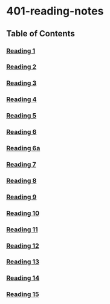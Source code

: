 # 401-reading-notes

## Table of Contents

### [Reading 1](https://racarter1215.github.io/reading-notes-401/reading-01)
### [Reading 2](https://racarter1215.github.io/reading-notes-401/reading-02)
### [Reading 3](https://racarter1215.github.io/reading-notes-401/reading-03)
### [Reading 4](https://racarter1215.github.io/reading-notes-401/reading-04)
### [Reading 5](https://racarter1215.github.io/reading-notes-401/reading-05)
### [Reading 6](https://racarter1215.github.io/reading-notes-401/reading-06)
### [Reading 6a](https://racarter1215.github.io/reading-notes-401/reading-06a)
### [Reading 7](https://racarter1215.github.io/reading-notes-401/reading-07)
### [Reading 8](https://racarter1215.github.io/reading-notes-401/reading-08)
### [Reading 9](https://racarter1215.github.io/reading-notes-401/reading-09)
### [Reading 10](https://racarter1215.github.io/reading-notes-401/reading-10)
### [Reading 11](https://racarter1215.github.io/reading-notes-401/reading-11)
### [Reading 12](https://racarter1215.github.io/reading-notes-401/reading-12)
### [Reading 13](https://racarter1215.github.io/reading-notes-401/reading-13)
### [Reading 14](https://racarter1215.github.io/reading-notes-401/reading-14)
### [Reading 15](https://racarter1215.github.io/reading-notes-401/reading-15)

